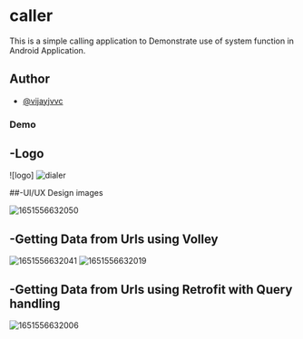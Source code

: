 # caller
 This is a simple calling application to Demonstrate use of system function in Android Application.
 
## Author
 
 - [@vijayjvvc](https://github.com/vijayjvvc) 

### Demo


 ## -Logo 
 
![logo]
![dialer](https://user-images.githubusercontent.com/67819608/175864195-a5e80aa2-f9f1-492c-a266-9861a3afe9bc.png)




 ##-UI/UX Design images
 
 
 ![1651556632050](https://user-images.githubusercontent.com/67819608/166410049-59328d6c-d1c0-4daa-bc14-6fb1bb572534.jpg)

 ## -Getting Data from Urls using Volley
 
 
 ![1651556632041](https://user-images.githubusercontent.com/67819608/166410139-418a0bfd-0b0a-4325-a1b5-445b10555ecd.jpg)
 ![1651556632019](https://user-images.githubusercontent.com/67819608/166410255-973533e9-020c-462f-bf31-6025c2e51b48.jpg)


 ## -Getting Data from Urls using Retrofit with Query handling
 
 
 ![1651556632006](https://user-images.githubusercontent.com/67819608/166410363-89688f89-3c8a-4074-965e-a5c7523a3507.jpg)

